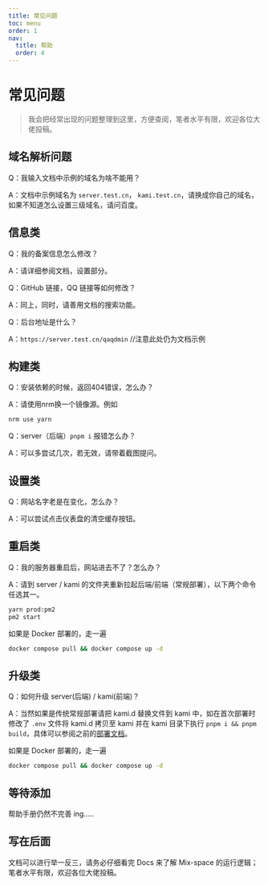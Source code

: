 ```yaml
---
title: 常见问题
toc: menu
order: 1
nav:
  title: 帮助
  order: 4
---
```

# 常见问题

> 我会把经常出现的问题整理到这里，方便查阅，笔者水平有限，欢迎各位大佬投稿。

## 域名解析问题

Q：我输入文档中示例的域名为啥不能用？

A：文档中示例域名为 `server.test.cn`， `kami.test.cn`，请换成你自己的域名，如果不知道怎么设置三级域名，请问百度。

## 信息类

Q：我的备案信息怎么修改？

A：请详细参阅文档，设置部分。

Q：GitHub 链接，QQ 链接等如何修改？

A：同上，同时，请善用文档的搜索功能。

Q：后台地址是什么？

A：`https://server.test.cn/qaqdmin`  //注意此处仍为文档示例

## 构建类

Q：安装依赖的时候，返回404错误，怎么办？

A：请使用nrm换一个镜像源。例如

```bash
nrm use yarn
```

Q：server（后端）`pnpm i` 报错怎么办？

A：可以多尝试几次，若无效，请带着截图提问。

## 设置类

Q：网站名字老是在变化，怎么办？

A：可以尝试点击仪表盘的清空缓存按钮。

## 重启类

Q：我的服务器重启后，网站进去不了？怎么办？

A：请到 server / kami 的文件夹重新拉起后端/前端（常规部署），以下两个命令任选其一。

```bash
yarn prod:pm2  
pm2 start
```

如果是 Docker 部署的，走一遍

```bash
docker compose pull && docker compose up -d
```


## 升级类

Q：如何升级 server(后端) / kami(前端)？

A：当然如果是传统常规部署请把 kami.d 替换文件到 kami 中，如在首次部署时修改了 ``.env`` 文件将 kami.d 拷贝至 kami 并在 kami 目录下执行 ``pnpm i && pnpm build``，具体可以参阅之前的[部署文档](/deploy#安装-kami)。

如果是 Docker 部署的，走一遍

```bash
docker compose pull && docker compose up -d
```

## 等待添加

帮助手册仍然不完善 ing.....

## 写在后面

文档可以进行举一反三，请务必仔细看完 Docs 来了解 Mix-space 的运行逻辑；笔者水平有限，欢迎各位大佬投稿。

